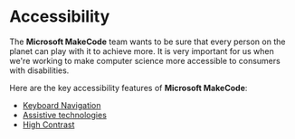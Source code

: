 # Accessibility

The **Microsoft MakeCode** team wants to be sure that every person on the planet can play with it to achieve more. It is very important for us when we're working to make computer science more accessible to consumers with disabilities.

Here are the key accessibility features of **Microsoft MakeCode**:

* [Keyboard Navigation](/accessibility/keyboard-navigation)
* [Assistive technologies](/accessibility/screen-readers)
* [High Contrast](/accessibility/high-contrast)